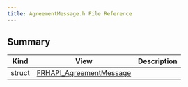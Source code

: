 ```yaml
---
title: AgreementMessage.h File Reference
---
```


## Summary
| Kind | View | Description |
|------|------|-------------|
|struct|[FRHAPI_AgreementMessage](/unreal-plugins/all/structfrhapi__agreementmessage/#structFRHAPI__AgreementMessage)||
